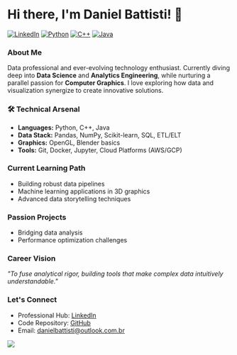 # Hi there, I'm Daniel Battisti! 👋

[![LinkedIn](https://img.shields.io/badge/LinkedIn-0077B5?style=flat&logo=linkedin&logoColor=white)](https://www.linkedin.com/in/battistidaniel/)
[![Python](https://img.shields.io/badge/Python-3776AB?style=flat&logo=python&logoColor=white)]()
[![C++](https://img.shields.io/badge/C++-00599C?style=flat&logo=c%2B%2B&logoColor=white)]()
[![Java](https://img.shields.io/badge/Java-007396?style=flat&logo=java&logoColor=white)]()

### About Me
Data professional and ever-evolving technology enthusiast. Currently diving deep into **Data Science** and **Analytics Engineering**, while nurturing a parallel passion for **Computer Graphics**. I love exploring how data and visualization synergize to create innovative solutions.

### 🛠 Technical Arsenal
- **Languages:** Python, C++, Java
- **Data Stack:** Pandas, NumPy, Scikit-learn, SQL, ETL/ELT
- **Graphics:** OpenGL, Blender basics
- **Tools:** Git, Docker, Jupyter, Cloud Platforms (AWS/GCP)

### Current Learning Path
- Building robust data pipelines
- Machine learning applications in 3D graphics
- Advanced data storytelling techniques

### Passion Projects
- Bridging data analysis
- Performance optimization challenges

### Career Vision
_"To fuse analytical rigor, building tools that make complex data intuitively understandable."_

### Let's Connect
- Professional Hub: [LinkedIn](https://www.linkedin.com/in/battistidaniel/)
- Code Repository: [GitHub](https://github.com/Battisti-Daniel)
- Email: [danielbattisti@outlook.com.br](mailto:danielbattisti@outlook.com.br)
  
![](https://i.pinimg.com/originals/4a/70/5e/4a705e028bb9f5d50995e68c791fb10a.gif)
